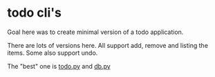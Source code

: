 # todo cli's

Goal here was to create minimal version of a todo application.

There are lots of versions here. All support add, remove and listing the items.
Some also support undo.

The "best" one is [todo.py](todo.py) and [db.py](db.py)
